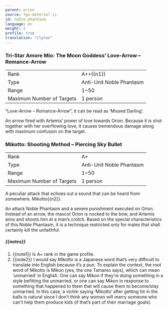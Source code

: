 ```yaml
---
parent: orion
source: fgo-material-ii
id: noble-phantasm
language: en
weight: 3
profile: true
translation: "Clyton"
---
```


### Tri-Star Amore Mio: The Moon Goddess’ Love-Arrow – Romance-Arrow

<table>
  <tr><td>Rank</td><td>A++{{n1}}</td></tr>
  <tr><td>Type</td><td>Anti-Unit Noble Phantasm</td></tr>
  <tr><td>Range</td><td>1~50</td></tr>
  <tr><td>Maximum Number of Targets</td><td>1 person</td></tr>
</table>

“Love-Arrow – Romance-Arrow”, it can be read as ‘Missed Darling’.

An arrow fired with Artemis’ power of love towards Orion. Because it is shot together with her overflowing love, it causes tremendous damage along with maximum confusion on the target.

### Mikotto: Shooting Method – Piercing Sky Bullet

<table>
  <tr><td>Rank</td><td>A+</td></tr>
  <tr><td>Type</td><td>Anti-Unit Noble Phantasm</td></tr>
  <tr><td>Range</td><td>1~50</td></tr>
  <tr><td>Maximum Number of Targets</td><td>1 person</td></tr>
</table>

A peculiar attack that echoes out a sound that can be heard from somewhere. Mikotto{{n2}}.

An attack Noble Phantasm and a severe punishment executed on Orion. Instead of an arrow, the mascot Orion is nocked to the bow, and Artemis aims and shoots him at a man’s crotch. Based on the special characteristics of this Noble Phantasm, it is a technique restricted only for males that shall certainly kill the unfaithful.

##### {{notes}}

1. {{note1}} Is A+ rank in the game profile.
2. {{note2}} I would say Mikotto is a Japanese word that’s very difficult to translate into English because it’s a pun. To explain the context, the root word of Mikotto is Mikon (yes, the one Tamamo says), which can mean ‘unmarried’ in English. One can say Mikon if they’re doing something in a style befitting the unmarried, or one can say Mikon in response to something that happened to them that will cause them to become/stay unmarried. In this case, a victim saying ‘Mikotto’ after getting hit in the balls is natural since I don’t think any woman will marry someone who can’t help them produce kids (if that’s part of their marriage goals).

